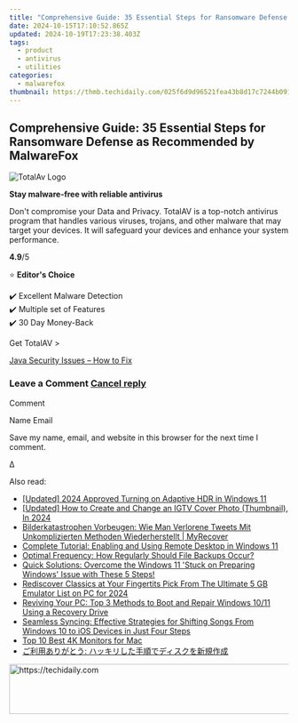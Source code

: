 ```yaml
---
title: "Comprehensive Guide: 35 Essential Steps for Ransomware Defense as Recommended by MalwareFox"
date: 2024-10-15T17:10:52.865Z
updated: 2024-10-19T17:23:38.403Z
tags:
  - product
  - antivirus
  - utilities
categories:
  - malwarefox
thumbnail: https://thmb.techidaily.com/025f6d9d96521fea43b8d17c7244b091345a22a6d0cc7e77077266caaed2704c.jpg
---
```


## Comprehensive Guide: 35 Essential Steps for Ransomware Defense as Recommended by MalwareFox

![TotalAv Logo](https://www.malwarefox.com/wp-content/uploads/2024/02/totalav-svg.webp "totalav-svg")

**Stay malware-free with reliable antivirus**

Don't compromise your Data and Privacy. TotalAV is a top-notch antivirus program that handles various viruses, trojans, and other malware that may target your devices. It will safeguard your devices and enhance your system performance.

**4.9**/5

⭐ **Editor's Choice**

✔️ Excellent Malware Detection  
✔️ Multiple set of Features  
✔️ 30 Day Money-Back

[](https://tools.techidaily.com/malwarefox/products/) Get TotalAV > 

[Java Security Issues – How to Fix](https://tools.techidaily.com/malwarefox/products/)

### Leave a Comment [Cancel reply](https://tools.techidaily.com/malwarefox/products/)

Comment

Name Email 

Save my name, email, and website in this browser for the next time I comment.

Δ

<ins class="adsbygoogle"
     style="display:block"
     data-ad-format="autorelaxed"
     data-ad-client="ca-pub-7571918770474297"
     data-ad-slot="1223367746"></ins>

<ins class="adsbygoogle"
     style="display:block"
     data-ad-client="ca-pub-7571918770474297"
     data-ad-slot="8358498916"
     data-ad-format="auto"
     data-full-width-responsive="true"></ins>

<span class="atpl-alsoreadstyle">Also read:</span>
<div><ul>
<li><a href="https://fox-access.techidaily.com/updated-2024-approved-turning-on-adaptive-hdr-in-windows-11/"><u>[Updated] 2024 Approved Turning on Adaptive HDR in Windows 11</u></a></li>
<li><a href="https://instagram-videos.techidaily.com/updated-how-to-create-and-change-an-igtv-cover-photo-thumbnail-in-2024/"><u>[Updated] How to Create and Change an IGTV Cover Photo (Thumbnail), In 2024</u></a></li>
<li><a href="https://win-awesome.techidaily.com/bilderkatastrophen-vorbeugen-wie-man-verlorene-tweets-mit-unkomplizierten-methoden-wiederherstellt-myrecover/"><u>Bilderkatastrophen Vorbeugen: Wie Man Verlorene Tweets Mit Unkomplizierten Methoden Wiederherstellt | MyRecover</u></a></li>
<li><a href="https://tech-recovery.techidaily.com/complete-tutorial-enabling-and-using-remote-desktop-in-windows-11/"><u>Complete Tutorial: Enabling and Using Remote Desktop in Windows 11</u></a></li>
<li><a href="https://win-premium.techidaily.com/optimal-frequency-how-regularly-should-file-backups-occur/"><u>Optimal Frequency: How Regularly Should File Backups Occur?</u></a></li>
<li><a href="https://win-awesome.techidaily.com/quick-solutions-overcome-the-windows-11-stuck-on-preparing-windows-issue-with-these-5-steps/"><u>Quick Solutions: Overcome the Windows 11 'Stuck on Preparing Windows' Issue with These 5 Steps!</u></a></li>
<li><a href="https://screen-video-capture.techidaily.com/rediscover-classics-at-your-fingertits-pick-from-the-ultimate-5-gb-emulator-list-on-pc-for-2024/"><u>Rediscover Classics at Your Fingertits Pick From The Ultimate 5 GB Emulator List on PC for 2024</u></a></li>
<li><a href="https://win-awesome.techidaily.com/reviving-your-pc-top-3-methods-to-boot-and-repair-windows-1011-using-a-recovery-drive/"><u>Reviving Your PC: Top 3 Methods to Boot and Repair Windows 10/11 Using a Recovery Drive</u></a></li>
<li><a href="https://win-awesome.techidaily.com/seamless-syncing-effective-strategies-for-shifting-songs-from-windows-10-to-ios-devices-in-just-four-steps/"><u>Seamless Syncing: Effective Strategies for Shifting Songs From Windows 10 to iOS Devices in Just Four Steps</u></a></li>
<li><a href="https://extra-resources.techidaily.com/top-10-best-4k-monitors-for-mac/"><u>Top 10 Best 4K Monitors for Mac</u></a></li>
<li><a href="https://win-awesome.techidaily.com/iuoblowiqeeuqoobguociuobjoobqoobhjog44op44od44kt44oq44gx44gf5oml6acg44gn44oh44kj44k544kv44ks5paw6kap5l2c5oiqig/"><u>ご利用ありがとう: ハッキリした手順でディスクを新規作成</u></a></li>
</ul></div>

<!-- affiliate ads begin -->
<a href="https://unicoeye.pxf.io/c/5597632/2134224/18498" target="_top" id="2134224">
  <img src="//a.impactradius-go.com/display-ad/18498-2134224" border="0" alt="https://techidaily.com" width="728" height="90"/>
</a>
<img height="0" width="0" src="https://unicoeye.pxf.io/i/5597632/2134224/18498" style="position:absolute;visibility:hidden;" border="0" />
<!-- affiliate ads end -->


